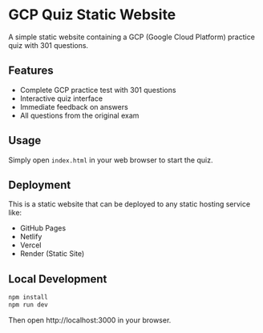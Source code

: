 # GCP Quiz Static Website

A simple static website containing a GCP (Google Cloud Platform) practice quiz with 301 questions.

## Features

- Complete GCP practice test with 301 questions
- Interactive quiz interface
- Immediate feedback on answers
- All questions from the original exam

## Usage

Simply open `index.html` in your web browser to start the quiz.

## Deployment

This is a static website that can be deployed to any static hosting service like:
- GitHub Pages
- Netlify
- Vercel
- Render (Static Site)

## Local Development

```bash
npm install
npm run dev
```

Then open http://localhost:3000 in your browser. 